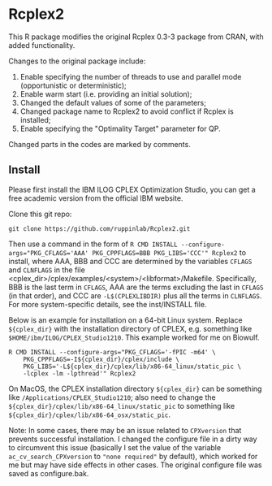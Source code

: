 # Rcplex2

This R package modifies the original Rcplex 0.3-3 package from CRAN, with added functionality.

Changes to the original package include:
  1. Enable specifying the number of threads to use and parallel mode (opportunistic or deterministic);
  2. Enable warm start (i.e. providing an initial solution);
  3. Changed the default values of some of the parameters;
  4. Changed package name to Rcplex2 to avoid conflict if Rcplex is installed;
  5. Enable specifying the "Optimality Target" parameter for QP.

Changed parts in the codes are marked by comments.


## Install

Please first install the IBM ILOG CPLEX Optimization Studio, you can get a free academic version from the official IBM website.

Clone this git repo:
```
git clone https://github.com/ruppinlab/Rcplex2.git
```

Then use a command in the form of `R CMD INSTALL --configure-args="PKG_CFLAGS='AAA' PKG_CPPFLAGS=BBB PKG_LIBS='CCC'" Rcplex2` to install, where AAA, BBB and CCC are determined by the variables `CFLAGS` and `CLNFLAGS` in the file \<cplex_dir\>/cplex/examples/\<system\>/\<libformat\>/Makefile. Specifically, BBB is the last term in `CFLAGS`, AAA are the terms excluding the last in `CFLAGS` (in that order), and CCC are `-L$(CPLEXLIBDIR)` plus all the terms in `CLNFLAGS`. For more system-specific details, see the inst/INSTALL file.

Below is an example for installation on a 64-bit Linux system. Replace `${cplex_dir}` with the installation directory of CPLEX, e.g. something like `$HOME/ibm/ILOG/CPLEX_Studio1210`. This example worked for me on Biowulf.

```
R CMD INSTALL --configure-args="PKG_CFLAGS='-fPIC -m64' \
    PKG_CPPFLAGS=-I${cplex_dir}/cplex/include \
    PKG_LIBS='-L${cplex_dir}/cplex/lib/x86-64_linux/static_pic \
    -lcplex -lm -lpthread'" Rcplex2
```

On MacOS, the CPLEX installation directory `${cplex_dir}` can be something like `/Applications/CPLEX_Studio1210`; also need to change the `${cplex_dir}/cplex/lib/x86-64_linux/static_pic` to something like `${cplex_dir}/cplex/lib/x86-64_osx/static_pic`.

Note: In some cases, there may be an issue related to `CPXversion` that prevents successful installation. I changed the configure file in a dirty way to circumvent this issue (basically I set the value of the variable `ac_cv_search_CPXversion` to `"none required"` by default), which worked for me but may have side effects in other cases. The original configure file was saved as configure.bak.
